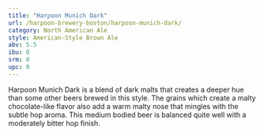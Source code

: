 ```yaml
---
title: "Harpoon Munich Dark"
url: /harpoon-brewery-boston/harpoon-munich-dark/
category: North American Ale
style: American-Style Brown Ale
abv: 5.5
ibu: 0
srm: 0
upc: 0
---
```

Harpoon Munich Dark is a blend of dark malts that creates a deeper hue than some other beers brewed in this style. The grains which create a malty chocolate-like flavor also add a warm malty nose that mingles with the subtle hop aroma. This medium bodied beer is balanced quite well with a moderately bitter hop finish.
